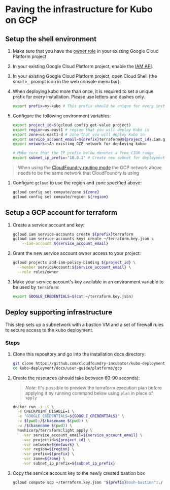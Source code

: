 # Paving the infrastructure for Kubo on GCP

## Setup the shell environment

1. Make sure that you have the [owner role](https://cloud.google.com/iam/docs/understanding-roles) in your existing Google Cloud Platform project

1. In your existing Google Cloud Platform project, enable the [IAM API](https://console.cloud.google.com/apis/api/iam.googleapis.com/overview).

1. In your existing Google Cloud Platform project, open Cloud Shell (the small `>_` prompt icon in the web console menu bar).

1. When deploying kubo more than once, it is required to set a unique prefix
  for every installation. Please use letters and dashes only.
  
    ```bash
    export prefix=my-kubo # This prefix should be unique for every install
    ```

1.  Configure the following environment variables:

    ```bash
    export project_id=$(gcloud config get-value project)
    export region=us-east1 # region that you will deploy Kubo in
    export zone=us-east1-d # zone that you will deploy Kubo in
    export service_account_email=${prefix}terraform@${project_id}.iam.gserviceaccount.com
    export network=<An existing GCP network for deploying kubo>
    
    # Make sure that the IP prefix below denotes a free CIDR range
    export subnet_ip_prefix="10.0.1" # Create new subnet for deployment in $subnet_ip_prefix.0/24
    ```
  
   > When using the [CloudFoundry routing mode](../../routing/cf.md) the GCP network above 
   > needs to be the same network that CloudFoundry is using 

1. Configure `gcloud` to use the region and zone specified above:

    ```bash
    gcloud config set compute/zone ${zone}
    gcloud config set compute/region ${region}
    ```
  
## Setup a GCP account for terraform

1. Create a service account and key:
  
    ```bash
    gcloud iam service-accounts create ${prefix}terraform
    gcloud iam service-accounts keys create ~/terraform.key.json \
        --iam-account ${service_account_email}
    ```

1. Grant the new service account owner access to your project:
  
    ```bash
    gcloud projects add-iam-policy-binding ${project_id} \
      --member serviceAccount:${service_account_email} \
      --role roles/owner
    ```

1. Make your service account's key available in an environment 
  variable to be used by `terraform`:

    ```bash
    export GOOGLE_CREDENTIALS=$(cat ~/terraform.key.json)
    ```

## Deploy supporting infrastructure

This step sets up a subnetwork with a bastion VM and a set of firewall 
rules to secure access to the kubo deployment.

### Steps

1. Clone this repository and go into the installation docs directory:

    ```bash
    git clone https://github.com/cloudfoundry-incubator/kubo-deployment.git
    cd kubo-deployment/docs/user-guide/platforms/gcp
    ```

1. Create the resources (should take between 60-90 seconds):

    > _Note_: It's possible to preview the terraform execution plan before 
    > applying it by running command below using `plan` in place of `apply`

    ```bash
    docker run -i -t \
      -e CHECKPOINT_DISABLE=1 \
      -e "GOOGLE_CREDENTIALS=${GOOGLE_CREDENTIALS}" \
      -v $(pwd):/$(basename $(pwd)) \
      -w /$(basename $(pwd)) \
      hashicorp/terraform:light apply \
        -var service_account_email=${service_account_email} \
        -var projectid=${project_id} \
        -var network=${network} \
        -var region=${region} \
        -var prefix=${prefix} \
        -var zone=${zone} \
        -var subnet_ip_prefix=${subnet_ip_prefix}
    ```

1. Copy the service account key to the newly created bastion box
    
    ```bash
    gcloud compute scp ~/terraform.key.json "${prefix}bosh-bastion":./ --zone ${zone}
    ```
